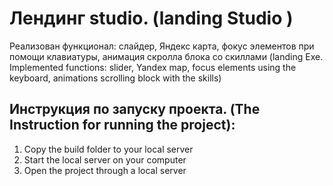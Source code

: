 # Лендинг studio. (landing Studio )
Реализован функционал: слайдер, Яндекс карта, фокус элементов при помощи клавиатуры, анимация скролла блока со скиллами (landing Exe. Implemented functions: slider, Yandex map, focus elements using the keyboard, animations scrolling block with the skills)

## Инструкция по запуску проекта. (The Instruction for running the project):
1) Сopy the build folder to your local server
2) Start the local server on your computer
3) Open the project through a local server
